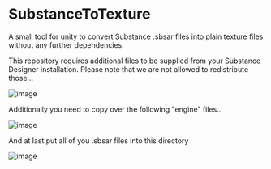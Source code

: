 # SubstanceToTexture
A small tool for unity to convert Substance .sbsar files into plain texture files without any further dependencies.

This repository requires additional files to be supplied from your Substance Designer installation. Please note that we are not allowed to redistribute those...

![image](https://user-images.githubusercontent.com/530629/227070778-951ebd0f-29ec-4a1e-b458-811c88a4888e.png)

Additionally you need to copy over the following "engine" files...

![image](https://user-images.githubusercontent.com/530629/227070858-5babb0f4-fe52-4f50-9bb6-d3f983d86b54.png)

And at last put all of you .sbsar files into this directory

![image](https://user-images.githubusercontent.com/530629/227070929-6a7f0203-932f-4649-a815-8de458010c8d.png)
